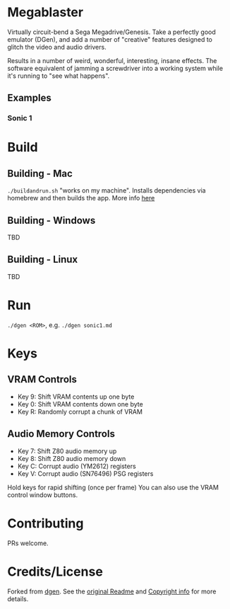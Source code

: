 # Megablaster

Virtually circuit-bend a Sega Megadrive/Genesis. Take a perfectly good emulator (DGen), and add a number of "creative" features designed to glitch the video and audio drivers.  

Results in a number of weird, wonderful, interesting, insane effects. The software equivalent of jamming a screwdriver into a working system while it's running to "see what happens".

## Examples
### Sonic 1


# Build
## Building - Mac
`./buildandrun.sh` "works on my machine". Installs dependencies via homebrew and then builds the app. More info [here](BUILDING_ON_MACOS.md)

## Building - Windows
TBD

## Building - Linux
TBD


# Run
`./dgen <ROM>`, e.g. `./dgen sonic1.md`


# Keys
## VRAM Controls
- Key 9: Shift VRAM contents up one byte
- Key 0: Shift VRAM contents down one byte
- Key R: Randomly corrupt a chunk of VRAM

## Audio Memory Controls
- Key 7: Shift Z80 audio memory up  
- Key 8: Shift Z80 audio memory down
- Key C: Corrupt audio (YM2612) registers
- Key V: Corrupt audio (SN76496) PSG registers


Hold keys for rapid shifting (once per frame)
You can also use the VRAM control window buttons.


# Contributing
PRs welcome. 

# Credits/License
Forked from [dgen](https://sourceforge.net/p/dgen/dgen/ci/master/tree/). See the [original Readme](README.original.md) and [Copyright info](COPYING) for more details.
